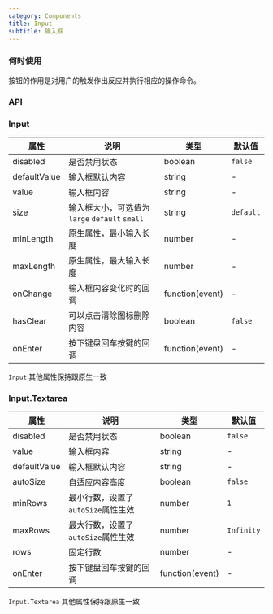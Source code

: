 ```yaml
---
category: Components
title: Input
subtitle: 输入框
---
```


### 何时使用
按钮的作用是对用户的触发作出反应并执行相应的操作命令。

### API

### Input

| 属性 | 说明 | 类型 | 默认值 |
| --- | --- | --- | --- |
| disabled | 是否禁用状态 | boolean | `false` |
| defaultValue | 输入框默认内容 | string | - |
| value | 输入框内容 | string | - |
| size | 输入框大小，可选值为 `large` `default` `small` | string | `default` |
| minLength | 原生属性，最小输入长度 | number | - |
| maxLength | 原生属性，最大输入长度 | number | - |
| onChange | 输入框内容变化时的回调 | function(event) | - |
| hasClear | 可以点击清除图标删除内容 | boolean | `false` |
| onEnter | 按下键盘回车按键的回调 | function(event) | - |

`Input` 其他属性保持跟原生一致

### Input.Textarea

| 属性 | 说明 | 类型 | 默认值 |
| --- | --- | --- | --- |
| disabled | 是否禁用状态 | boolean | `false` |
| value | 输入框内容 | string | - |
| defaultValue | 输入框默认内容 | string | - |
| autoSize | 自适应内容高度 | boolean | `false` |
| minRows | 最小行数，设置了`autoSize`属性生效 | number | `1` |
| maxRows | 最大行数，设置了`autoSize`属性生效 | number | `Infinity` |
| rows | 固定行数 | number | - |
| onEnter | 按下键盘回车按键的回调 | function(event) | - |

`Input.Textarea` 其他属性保持跟原生一致
